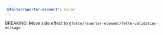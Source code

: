 ```yaml
---
'@felte/reporter-element': minor
---
```


BREAKING: Move side effect to `@felte/reporter-element/felte-validation-message`
